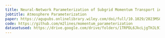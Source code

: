 ```yaml
---
title: Neural-Network Parameterization of Subgrid Momentum Transport in the Atmosphere
jobtitle: Atmosphere Parameterization
paper: https://agupubs.onlinelibrary.wiley.com/doi/full/10.1029/2023MS003606
code: https://github.com/m2lines/momentum_parameterization
datasetused: https://drive.google.com/drive/folders/1TRPDL6JkcLjgTHJL9Ib_Z4XuPyvNVIyY
---
```

